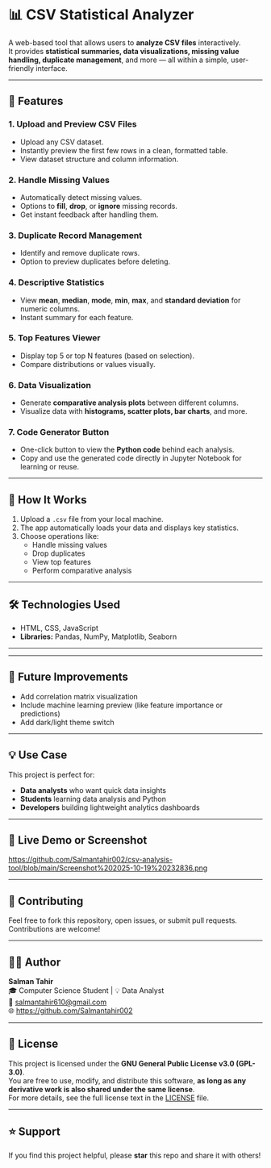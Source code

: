 # 📊 CSV Statistical Analyzer

A web-based tool that allows users to **analyze CSV files** interactively.  
It provides **statistical summaries, data visualizations, missing value handling, duplicate management**, and more — all within a simple, user-friendly interface.

---

## 🚀 Features

### 1. Upload and Preview CSV Files
- Upload any CSV dataset.
- Instantly preview the first few rows in a clean, formatted table.
- View dataset structure and column information.

### 2. Handle Missing Values
- Automatically detect missing values.
- Options to **fill**, **drop**, or **ignore** missing records.
- Get instant feedback after handling them.

### 3. Duplicate Record Management
- Identify and remove duplicate rows.
- Option to preview duplicates before deleting.

### 4. Descriptive Statistics
- View **mean**, **median**, **mode**, **min**, **max**, and **standard deviation** for numeric columns.
- Instant summary for each feature.

### 5. Top Features Viewer
- Display top 5 or top N features (based on selection).
- Compare distributions or values visually.

### 6. Data Visualization
- Generate **comparative analysis plots** between different columns.
- Visualize data with **histograms, scatter plots, bar charts**, and more.

### 7. Code Generator Button
- One-click button to view the **Python code** behind each analysis.
- Copy and use the generated code directly in Jupyter Notebook for learning or reuse.

---

## 🧠 How It Works

1. Upload a `.csv` file from your local machine.  
2. The app automatically loads your data and displays key statistics.  
3. Choose operations like:
   - Handle missing values
   - Drop duplicates
   - View top features
   - Perform comparative analysis 

---

## 🛠 Technologies Used

- HTML, CSS, JavaScript
- **Libraries:** Pandas, NumPy, Matplotlib, Seaborn

---


---

## 🧩 Future Improvements

- Add correlation matrix visualization
- Include machine learning preview (like feature importance or predictions)  
- Add dark/light theme switch  

---

## 💡 Use Case

This project is perfect for:
- **Data analysts** who want quick data insights  
- **Students** learning data analysis and Python  
- **Developers** building lightweight analytics dashboards  

---

## 📎 Live Demo or Screenshot

https://github.com/Salmantahir002/csv-analysis-tool/blob/main/Screenshot%202025-10-19%20232836.png

---

## 🤝 Contributing

Feel free to fork this repository, open issues, or submit pull requests.  
Contributions are welcome!

---

## 🧑‍💻 Author

**Salman Tahir**  
🎓 Computer Science Student | 💡 Data Analyst  
📧 salmantahir610@gmail.com  
🌐 https://github.com/Salmantahir002

---

## 📜 License

This project is licensed under the **GNU General Public License v3.0 (GPL-3.0)**.  
You are free to use, modify, and distribute this software, **as long as any derivative work is also shared under the same license**.  
For more details, see the full license text in the [LICENSE](./LICENSE) file.

---

## ⭐ Support

If you find this project helpful, please **star** this repo and share it with others!
